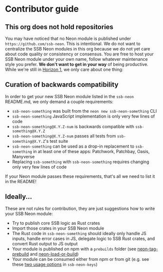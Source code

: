 # Contributor guide

## This org does not hold repositories

You may have noticed that no Neon module is published under `https://github.com/ssb-neon`. This is intentional. We do not want to centralize the SSB Neon modules in this org because we do not yet care about code quality or consistency or consensus. You are free to host your SSB Neon module under your own name, follow whatever maintenance style you prefer. **We don't want to get in your way** of being productive. While we're still in [Horizon 1](./PLAN.md), we only care about one thing:

## Curation of backwards compatibility

In order to get your new SSB Neon module listed in the `ssb-neon` README.md, we only demand a couple requirements:

- `ssb-neon-something` was built from the `neon new ssb-neon-something` CLI
- `ssb-neon-something` JavaScript implementation is only very few lines of code
- `ssb-neon-something@X.Y.Z-num` is backwards compatible with `ssb-something@X.Y.Z`
- `ssb-neon-something@X.Y.Z-num` passes all tests from `ssb-something@X.Y.Z`'s test suite
- `ssb-neon-something` can be used as a drop-in replacement to `ssb-something` in at least one of these apps: Patchwork, Patchbay, Oasis, Manyverse
- Replacing `ssb-something` with `ssb-neon-something` requires changing only very few lines of code

If your Neon module passes these requirements, that's all we need to list it in the README!

## Ideally...

These are not rules for contribution, they are just suggestions how to write your SSB Neon module:

- Try to publish core SSB logic as Rust crates
- Import those crates in your SSB Neon module
- The Rust code in `ssb-neon-something` should ideally only handle JS inputs, handle error cases in JS, delegate logic to SSB Rust crates, and convert Rust output to JS output
- Your module is published on npm with a `prebuilds` folder (see [neon-tag-prebuild](https://github.com/staltz/neon-tag-prebuild) and [neon-load-or-build](https://github.com/staltz/neon-load-or-build))
- Your module can be consumed either from npm or from git (e.g. see these [two usage options](https://github.com/staltz/ssb-neon-keys#usage) in `ssb-neon-keys`)

